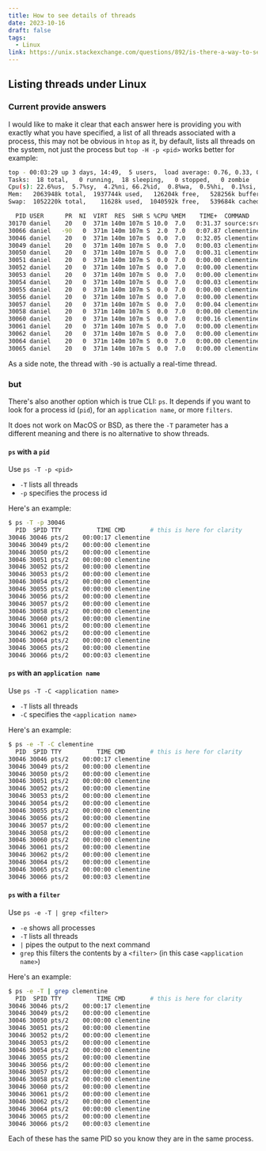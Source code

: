 ```yaml
---
title: How to see details of threads
date: 2023-10-16
draft: false
tags:
  - Linux
link: https://unix.stackexchange.com/questions/892/is-there-a-way-to-see-details-of-all-the-threads-that-a-process-has-in-linux
---
```

## Listing threads under Linux

### Current provide answers

I would like to make it clear that each answer here is providing you with exactly what you have specified, a list of all threads associated with a process, this may not be obvious in `htop` as it, by default, lists all threads on the system, not just the process but `top -H -p <pid>` works better for example:

```bash
top - 00:03:29 up 3 days, 14:49,  5 users,  load average: 0.76, 0.33, 0.18
Tasks:  18 total,   0 running,  18 sleeping,   0 stopped,   0 zombie
Cpu(s): 22.6%us,  5.7%sy,  4.2%ni, 66.2%id,  0.8%wa,  0.5%hi,  0.1%si,  0.0%st
Mem:   2063948k total,  1937744k used,   126204k free,   528256k buffers
Swap:  1052220k total,    11628k used,  1040592k free,   539684k cached

  PID USER      PR  NI  VIRT  RES  SHR S %CPU %MEM    TIME+  COMMAND
30170 daniel    20   0  371m 140m 107m S 10.0  7.0   0:31.37 source:src
30066 daniel   -90   0  371m 140m 107m S  2.0  7.0   0:07.87 clementine
30046 daniel    20   0  371m 140m 107m S  0.0  7.0   0:32.05 clementine
30049 daniel    20   0  371m 140m 107m S  0.0  7.0   0:00.03 clementine
30050 daniel    20   0  371m 140m 107m S  0.0  7.0   0:00.31 clementine
30051 daniel    20   0  371m 140m 107m S  0.0  7.0   0:00.00 clementine
30052 daniel    20   0  371m 140m 107m S  0.0  7.0   0:00.00 clementine
30053 daniel    20   0  371m 140m 107m S  0.0  7.0   0:00.00 clementine
30054 daniel    20   0  371m 140m 107m S  0.0  7.0   0:00.03 clementine
30055 daniel    20   0  371m 140m 107m S  0.0  7.0   0:00.00 clementine
30056 daniel    20   0  371m 140m 107m S  0.0  7.0   0:00.00 clementine
30057 daniel    20   0  371m 140m 107m S  0.0  7.0   0:00.04 clementine
30058 daniel    20   0  371m 140m 107m S  0.0  7.0   0:00.00 clementine
30060 daniel    20   0  371m 140m 107m S  0.0  7.0   0:00.16 clementine
30061 daniel    20   0  371m 140m 107m S  0.0  7.0   0:00.00 clementine
30062 daniel    20   0  371m 140m 107m S  0.0  7.0   0:00.00 clementine
30064 daniel    20   0  371m 140m 107m S  0.0  7.0   0:00.00 clementine
30065 daniel    20   0  371m 140m 107m S  0.0  7.0   0:00.00 clementine
```

As a side note, the thread with `-90` is actually a real-time thread.

### but

There's also another option which is true CLI: `ps`. It depends if you want to look for a process id (`pid`), for an `application name`, or more `filters`.

It does not work on MacOS or BSD, as there the `-T` parameter has a different meaning and there is no alternative to show threads.

#### `ps` with a `pid`

Use `ps -T -p <pid>`

- `-T` lists all threads
- `-p` specifies the process id

Here's an example:

```bash
$ ps -T -p 30046
  PID  SPID TTY          TIME CMD       # this is here for clarity
30046 30046 pts/2    00:00:17 clementine
30046 30049 pts/2    00:00:00 clementine
30046 30050 pts/2    00:00:00 clementine
30046 30051 pts/2    00:00:00 clementine
30046 30052 pts/2    00:00:00 clementine
30046 30053 pts/2    00:00:00 clementine
30046 30054 pts/2    00:00:00 clementine
30046 30055 pts/2    00:00:00 clementine
30046 30056 pts/2    00:00:00 clementine
30046 30057 pts/2    00:00:00 clementine
30046 30058 pts/2    00:00:00 clementine
30046 30060 pts/2    00:00:00 clementine
30046 30061 pts/2    00:00:00 clementine
30046 30062 pts/2    00:00:00 clementine
30046 30064 pts/2    00:00:00 clementine
30046 30065 pts/2    00:00:00 clementine
30046 30066 pts/2    00:00:03 clementine
```

#### `ps` with an `application name`

Use `ps -T -C <application name>`

- `-T` lists all threads
- `-C` specifies the `<application name>`

Here's an example:

```bash
$ ps -e -T -C clementine
  PID  SPID TTY          TIME CMD       # this is here for clarity
30046 30046 pts/2    00:00:17 clementine
30046 30049 pts/2    00:00:00 clementine
30046 30050 pts/2    00:00:00 clementine
30046 30051 pts/2    00:00:00 clementine
30046 30052 pts/2    00:00:00 clementine
30046 30053 pts/2    00:00:00 clementine
30046 30054 pts/2    00:00:00 clementine
30046 30055 pts/2    00:00:00 clementine
30046 30056 pts/2    00:00:00 clementine
30046 30057 pts/2    00:00:00 clementine
30046 30058 pts/2    00:00:00 clementine
30046 30060 pts/2    00:00:00 clementine
30046 30061 pts/2    00:00:00 clementine
30046 30062 pts/2    00:00:00 clementine
30046 30064 pts/2    00:00:00 clementine
30046 30065 pts/2    00:00:00 clementine
30046 30066 pts/2    00:00:03 clementine
```

#### `ps` with a `filter`

Use `ps -e -T | grep <filter>`

- `-e` shows all processes
- `-T` lists all threads
- `|` pipes the output to the next command
- `grep` this filters the contents by a `<filter>` (in this case `<application name>`)

Here's an example:

```bash
$ ps -e -T | grep clementine
  PID  SPID TTY          TIME CMD       # this is here for clarity
30046 30046 pts/2    00:00:17 clementine
30046 30049 pts/2    00:00:00 clementine
30046 30050 pts/2    00:00:00 clementine
30046 30051 pts/2    00:00:00 clementine
30046 30052 pts/2    00:00:00 clementine
30046 30053 pts/2    00:00:00 clementine
30046 30054 pts/2    00:00:00 clementine
30046 30055 pts/2    00:00:00 clementine
30046 30056 pts/2    00:00:00 clementine
30046 30057 pts/2    00:00:00 clementine
30046 30058 pts/2    00:00:00 clementine
30046 30060 pts/2    00:00:00 clementine
30046 30061 pts/2    00:00:00 clementine
30046 30062 pts/2    00:00:00 clementine
30046 30064 pts/2    00:00:00 clementine
30046 30065 pts/2    00:00:00 clementine
30046 30066 pts/2    00:00:03 clementine
```

Each of these has the same PID so you know they are in the same process.